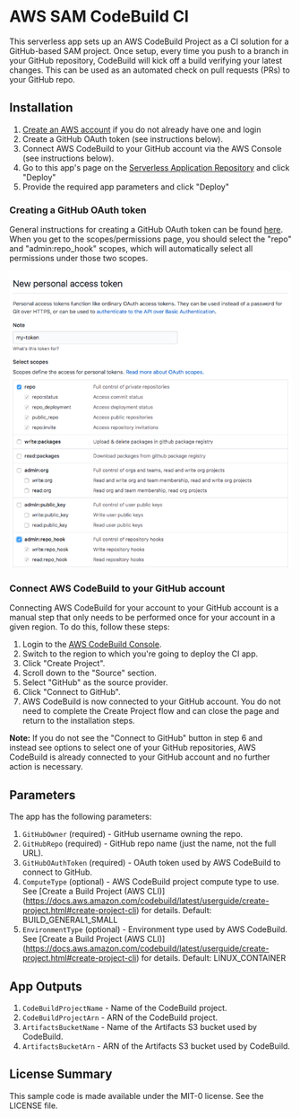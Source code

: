 # AWS SAM CodeBuild CI

This serverless app sets up an AWS CodeBuild Project as a CI solution for a GitHub-based SAM project. Once setup, every time you push to a branch in your GitHub repository, CodeBuild will kick off a build verifying your latest changes. This can be used as an automated check on pull requests (PRs) to your GitHub repo.

## Installation

1. [Create an AWS account](https://portal.aws.amazon.com/gp/aws/developer/registration/index.html) if you do not already have one and login
1. Create a GitHub OAuth token (see instructions below).
1. Connect AWS CodeBuild to your GitHub account via the AWS Console (see instructions below).
1. Go to this app's page on the [Serverless Application Repository](https://serverlessrepo.aws.amazon.com/applications/arn:aws:serverlessrepo:us-east-1:646794253159:applications~aws-sam-codebuild-ci) and click "Deploy"
1. Provide the required app parameters and click "Deploy"

### Creating a GitHub OAuth token

General instructions for creating a GitHub OAuth token can be found [here](https://help.github.com/articles/creating-a-personal-access-token-for-the-command-line/). When you get to the scopes/permissions page, you should select the "repo" and "admin:repo_hook" scopes, which will automatically select all permissions under those two scopes.

![GitHub OAuth Token Permissions](https://github.com/awslabs/aws-sam-codebuild-ci/raw/master/images/github-token-permissions.png)

### Connect AWS CodeBuild to your GitHub account

Connecting AWS CodeBuild for your account to your GitHub account is a manual step that only needs to be performed once for your account in a given region. To do this, follow these steps:

1. Login to the [AWS CodeBuild Console](https://console.aws.amazon.com/codesuite/codebuild/home).
1. Switch to the region to which you're going to deploy the CI app.
1. Click "Create Project".
1. Scroll down to the "Source" section.
1. Select "GitHub" as the source provider.
1. Click "Connect to GitHub".
1. AWS CodeBuild is now connected to your GitHub account. You do not need to complete the Create Project flow and can close the page and return to the installation steps.

**Note:** If you do not see the "Connect to GitHub" button in step 6 and instead see options to select one of your GitHub repositories, AWS CodeBuild is already connected to your GitHub account and no further action is necessary.

## Parameters

The app has the following parameters:

1. `GitHubOwner` (required) - GitHub username owning the repo.
1. `GitHubRepo` (required) - GitHub repo name (just the name, not the full URL).
1. `GitHubOAuthToken` (required) - OAuth token used by AWS CodeBuild to connect to GitHub.
1. `ComputeType` (optional) - AWS CodeBuild project compute type to use. See [Create a Build Project (AWS CLI)] (https://docs.aws.amazon.com/codebuild/latest/userguide/create-project.html#create-project-cli) for details. Default: BUILD_GENERAL1_SMALL
1. `EnvironmentType` (optional) - Environment type used by AWS CodeBuild. See [Create a Build Project (AWS CLI)] (https://docs.aws.amazon.com/codebuild/latest/userguide/create-project.html#create-project-cli) for details. Default: LINUX_CONTAINER

## App Outputs

1. `CodeBuildProjectName` - Name of the CodeBuild project.
1. `CodeBuildProjectArn` - ARN of the CodeBuild project.
1. `ArtifactsBucketName` - Name of the Artifacts S3 bucket used by CodeBuild.
1. `ArtifactsBucketArn` - ARN of the Artifacts S3 bucket used by CodeBuild.

## License Summary

This sample code is made available under the MIT-0 license. See the LICENSE file.
